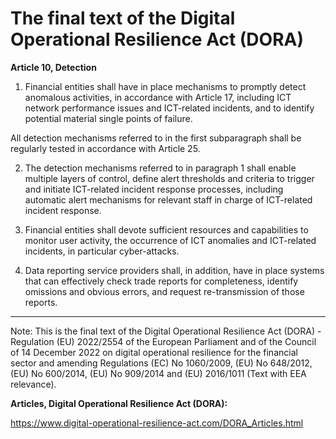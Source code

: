 



# The final text of the Digital Operational Resilience Act (DORA)


  

**Article 10, Detection**


  

1. Financial entities shall have in place mechanisms to promptly detect anomalous activities, in accordance with Article 17, including ICT network performance issues and ICT-related incidents, and to identify potential material single points of failure.


All detection mechanisms referred to in the first subparagraph shall be regularly tested in accordance with Article 25.


  

2. The detection mechanisms referred to in paragraph 1 shall enable multiple layers of control, define alert thresholds and criteria to trigger and initiate ICT-related incident response processes, including automatic alert mechanisms for relevant staff in charge of ICT-related incident response.


  

3. Financial entities shall devote sufficient resources and capabilities to monitor user activity, the occurrence of ICT anomalies and ICT-related incidents, in particular cyber-attacks.
 


  

4. Data reporting service providers shall, in addition, have in place systems that can effectively check trade reports for completeness, identify omissions and obvious errors, and request re-transmission of those reports.


  



---


 Note: This is the final text of the Digital Operational Resilience Act (DORA) - Regulation (EU) 2022/2554 of the European Parliament and of the Council of 14 December 2022 on digital operational resilience for the financial sector and amending Regulations (EC) No 1060/2009, (EU) No 648/2012, (EU) No 600/2014, (EU) No 909/2014 and (EU) 2016/1011 (Text with EEA relevance).


  

 **Articles, Digital Operational Resilience Act (DORA):** 


<https://www.digital-operational-resilience-act.com/DORA_Articles.html>






